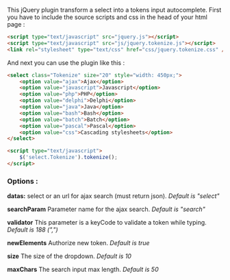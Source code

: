 This jQuery plugin transform a select into a tokens input autocomplete.
First you have to include the source scripts and css in the head of your html page :
```html
<script type="text/javascript" src="jquery.js"></script>
<script type="text/javascript" src="js/jquery.tokenize.js"></script>
<link rel="stylesheet" type="text/css" href="css/jquery.tokenize.css" />
```

And next you can use the plugin like this :

```html
<select class="Tokenize" size="20" style="width: 450px;">
    <option value="ajax">Ajax</option>
    <option value="javascript">Javascript</option>
    <option value="php">PHP</option>
    <option value="delphi">Delphi</option>
    <option value="java">Java</option>
    <option value="bash">Bash</option>
    <option value="batch">Batch</option>
    <option value="pascal">Pascal</option>
    <option value="css">Cascading stylesheets</option>
</select>

<script type="text/javascript">
    $('select.Tokenize').tokenize();
</script>
```

### Options :

**datas:**
select or an url for ajax search (must return json).
_Default is "select"_

**searchParam**
Parameter name for the ajax search.
_Default is "search"_

**validator**
This parameter is a keyCode to validate a token while typing.
_Default is 188 (",")_

**newElements**
Authorize new token.
_Default is true_

**size**
The size of the dropdown.
_Default is 10_

**maxChars**
The search input max length.
_Default is 50_